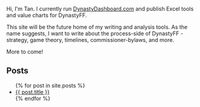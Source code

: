 Hi, I'm Tan. I currently run [DynastyDashboard.com](http://www.dynastydashboard.com) and publish Excel tools and value charts for DynastyFF. 

This site will be the future home of my writing and analysis tools. As the name suggests, I want to write about the process-side of DynastyFF - strategy, game theory, timelines, commissioner-bylaws, and more. 

More to come! 

## Posts
<ul>
  {% for post in site.posts %}
    <li>
      <a href="{{ post.url }}">{{ post.title }}</a>
    </li>
  {% endfor %}
</ul>
